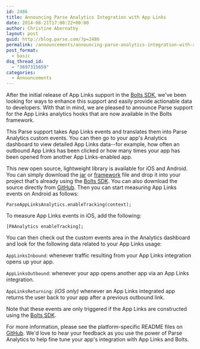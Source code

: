```yaml
---
id: 2486
title: Announcing Parse Analytics Integration with App Links
date: 2014-08-21T17:00:22+00:00
author: Christine Abernathy
layout: post
guid: http://blog.parse.com/?p=2486
permalink: /announcements/announcing-parse-analytics-integration-with-app-links/
post_format:
  - basic
dsq_thread_id:
  - "3697315659"
categories:
  - Announcements
---
```

After the initial release of App Links support in the <a href="https://github.com/BoltsFramework/" target="_blank">Bolts SDK</a>, we've been looking for ways to enhance this support and easily provide actionable data to developers. With that in mind, we are pleased to announce Parse support for the App Links analytics hooks that are now available in the Bolts framework.

This Parse support takes App Links events and translates them into Parse Analytics custom events. You can then go to your app's Analytics dashboard to view detailed App Links data--for example, how often an outbound App Links has been clicked or how many times your app has been opened from another App Links-enabled app.

This new open source, lightweight library is available for iOS and Android. You can simply download the <a href="https://github.com/ParsePlatform/ParseAppLinksAnalytics/releases" target="_blank">jar</a> or <a href="https://github.com/ParsePlatform/ParseAppLinksAnalytics/releases" target="_blank">framework</a> file and drop it into your project that's already using the <a href="https://github.com/BoltsFramework/" target="_blank">Bolts SDK</a>. You can also download the source directly from <a href="https://github.com/ParsePlatform/ParseAppLinksAnalytics" target="_blank">GitHub</a>. Then you can start measuring App Links events on Android as follows:

`ParseAppLinksAnalytics.enableTracking(context);`

To measure App Links events in iOS, add the following:

`[PAAnalytics enableTracking];`

You can then check out the custom events area in the Analytics dashboard and look for the following data related to your App Links usage:

`AppLinksInbound`: whenever traffic resulting from your App Links integration opens up your app.
  
`AppLinksOutbound`: whenever your app opens another app via an App Links integration.
  
`AppLinksReturning`: _(iOS only)_ whenever an App Links integrated app returns the user back to your app after a previous outbound link.

Note that these events are only triggered if the App Links are constructed using the <a href="https://github.com/BoltsFramework/" target="_blank">Bolts SDK</a>.

For more information, please see the platform-specific README files on <a href="https://github.com/ParsePlatform/ParseAppLinksAnalytics" target="_blank">GitHub</a>. We'd love to hear your feedback as you use the power of Parse Analytics to help fine tune your app's integration with App Links and Bolts.